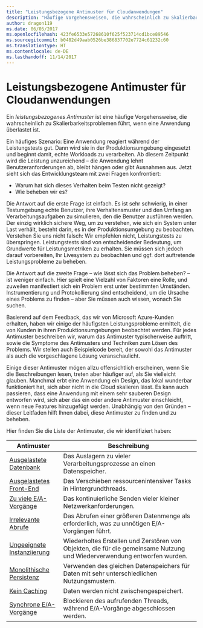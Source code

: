 ```yaml
---
title: "Leistungsbezogene Antimuster für Cloudanwendungen"
description: "Häufige Vorgehensweisen, die wahrscheinlich zu Skalierbarkeitsproblemen führen."
author: dragon119
ms.date: 06/05/2017
ms.openlocfilehash: 423fe6533e57268610f625f523714cd1bce89546
ms.sourcegitcommit: b0482d49aab0526be386837702e7724c61232c60
ms.translationtype: HT
ms.contentlocale: de-DE
ms.lasthandoff: 11/14/2017
---
```

# <a name="performance-antipatterns-for-cloud-applications"></a>Leistungsbezogene Antimuster für Cloudanwendungen

Ein *leistungsbezogenes Antimuster* ist eine häufige Vorgehensweise, die wahrscheinlich zu Skalierbarkeitsproblemen führt, wenn eine Anwendung überlastet ist. 

Ein häufiges Szenario: Eine Anwendung reagiert während der Leistungstests gut. Dann wird sie in der Produktionsumgebung eingesetzt und beginnt damit, echte Workloads zu verarbeiten. Ab diesem Zeitpunkt wird die Leistung unzureichend – die Anwendung lehnt Benutzeranforderungen ab, bleibt hängen oder gibt Ausnahmen aus. Jetzt sieht sich das Entwicklungsteam mit zwei Fragen konfrontiert:

- Warum hat sich dieses Verhalten beim Testen nicht gezeigt?
- Wie beheben wir es?

Die Antwort auf die erste Frage ist einfach. Es ist sehr schwierig, in einer Testumgebung echte Benutzer, ihre Verhaltensmuster und den Umfang an Verarbeitungsaufgaben zu simulieren, den die Benutzer ausführen werden. Der einzig wirklich sichere Weg, um zu verstehen, wie sich ein System unter Last verhält, besteht darin, es in der Produktionsumgebung zu beobachten. Verstehen Sie uns nicht falsch: Wir empfehlen nicht, Leistungstests zu überspringen. Leistungstests sind von entscheidender Bedeutung, um Grundwerte für Leistungsmetriken zu erhalten. Sie müssen sich jedoch darauf vorbereiten, Ihr Livesystem zu beobachten und ggf. dort auftretende Leistungsprobleme zu beheben.

Die Antwort auf die zweite Frage – wie lässt sich das Problem beheben? – ist weniger einfach. Hier spielt eine Vielzahl von Faktoren eine Rolle, und zuweilen manifestiert sich ein Problem erst unter bestimmten Umständen. Instrumentierung und Protokollierung sind entscheidend, um die Ursache eines Problems zu finden – aber Sie müssen auch wissen, wonach Sie suchen. 

Basierend auf dem Feedback, das wir von Microsoft Azure-Kunden erhalten, haben wir einige der häufigsten Leistungsprobleme ermittelt, die von Kunden in ihren Produktionsumgebungen beobachtet werden. Für jedes Antimuster beschreiben wir, warum das Antimuster typischerweise auftritt, sowie die Symptome des Antimusters und Techniken zum Lösen des Problems. Wir stellen auch Beispielcode bereit, der sowohl das Antimuster als auch die vorgeschlagene Lösung veranschaulicht. 

Einige dieser Antimuster mögen allzu offensichtlich erscheinen, wenn Sie die Beschreibungen lesen, treten aber häufiger auf, als Sie vielleicht glauben. Manchmal erbt eine Anwendung ein Design, das lokal wunderbar funktioniert hat, sich aber nicht in die Cloud skalieren lässt. Es kann auch passieren, dass eine Anwendung mit einem sehr sauberen Design entworfen wird, sich aber das ein oder andere Antimuster einschleicht, wenn neue Features hinzugefügt werden. Unabhängig von den Gründen – dieser Leitfaden hilft Ihnen dabei, diese Antimuster zu finden und zu beheben.

Hier finden Sie die Liste der Antimuster, die wir identifiziert haben: 

| Antimuster | Beschreibung |
|-------------|-------------|
| [Ausgelastete Datenbank][BusyDatabase] | Das Auslagern zu vieler Verarbeitungsprozesse an einen Datenspeicher. |
| [Ausgelastetes Front-End][BusyFrontEnd] | Das Verschieben ressourcenintensiver Tasks in Hintergrundthreads. |
| [Zu viele E/A-Vorgänge][ChattyIO] | Das kontinuierliche Senden vieler kleiner Netzwerkanforderungen. |
| [Irrelevante Abrufe][ExtraneousFetching] | Das Abrufen einer größeren Datenmenge als erforderlich, was zu unnötigen E/A-Vorgängen führt. |
| [Ungeeignete Instanziierung][ImproperInstantiation] | Wiederholtes Erstellen und Zerstören von Objekten, die für die gemeinsame Nutzung und Wiederverwendung entworfen wurden. |
| [Monolithische Persistenz][MonolithicPersistence] | Verwenden des gleichen Datenspeichers für Daten mit sehr unterschiedlichen Nutzungsmustern. |
| [Kein Caching][NoCaching] | Daten werden nicht zwischengespeichert. |
| [Synchrone E/A-Vorgänge][SynchronousIO] | Blockieren des aufrufenden Threads, während E/A-Vorgänge abgeschlossen werden. | 

[BusyDatabase]: ./busy-database/index.md
[BusyFrontEnd]: ./busy-front-end/index.md
[ChattyIO]: ./chatty-io/index.md
[ExtraneousFetching]: ./extraneous-fetching/index.md
[ImproperInstantiation]: ./improper-instantiation/index.md
[MonolithicPersistence]: ./monolithic-persistence/index.md
[NoCaching]: ./no-caching/index.md
[SynchronousIO]: ./synchronous-io/index.md
